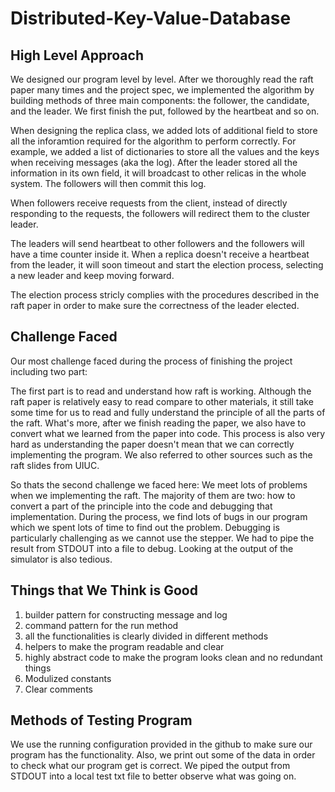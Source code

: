 # Distributed-Key-Value-Database

## High Level Approach

We designed our program level by level. After we thoroughly read the raft paper many times and the project spec, we implemented the algorithm by building methods of three main components: the follower, the candidate, and the leader. We first finish the put, followed by the heartbeat and so on. 

When designing the replica class, we added lots of additional field to store all the inforamtion required for the algorithm to perform correctly. For example, we added a list of dictionaries to store all the values and the keys when receiving messages (aka the log). After the leader stored all the information in its own field, it will broadcast to other relicas in the whole system. The followers will then commit this log.   

When followers receive requests from the client, instead of directly responding to the requests, the followers will redirect them to the cluster leader. 

The leaders will send heartbeat to other followers and the followers will have a time counter inside it. When a replica doesn't receive a heartbeat from the leader, it will soon timeout and start the election process, selecting a new leader and keep moving forward. 

The election process stricly complies with the procedures described in the raft paper in order to make sure the correctness of the leader elected. 


## Challenge Faced

Our most challenge faced during the process of finishing the project including two part: 

The first part is to read and understand how raft is working. Although the raft paper is relatively easy to read compare to other materials, it still take some time for us to read and fully understand the principle of all the parts of the raft. What's more, after we finish reading the paper, we also have to convert what we learned from the paper into code. This process is also very hard as understanding the paper doesn't mean that we can correctly implementing the program. We also referred to other sources such as the raft slides from UIUC.    

So thats the second challenge we faced here: We meet lots of problems when we implementing the raft. The majority of them are two: how to convert a part of the principle into the code and debugging that implementation. During the process, we find lots of bugs in our program which we spent lots of time to find out the problem. Debugging is particularly challenging as we cannot use the stepper. We had to pipe the result from STDOUT into a file to debug. Looking at the output of the simulator is also tedious.   

## Things that We Think is Good

1. builder pattern for constructing message and log
2. command pattern for the run method
3. all the functionalities is clearly divided in different methods
4. helpers to make the program readable and clear
5. highly abstract code to make the program looks clean and no redundant things
6. Modulized constants
7. Clear comments  

## Methods of Testing Program

We use the running configuration provided in the github to make sure our program has the functionality. 
Also, we print out some of the data in order to check what our program get is correct. We piped the output from STDOUT into a local test txt file to better observe what was going on.

